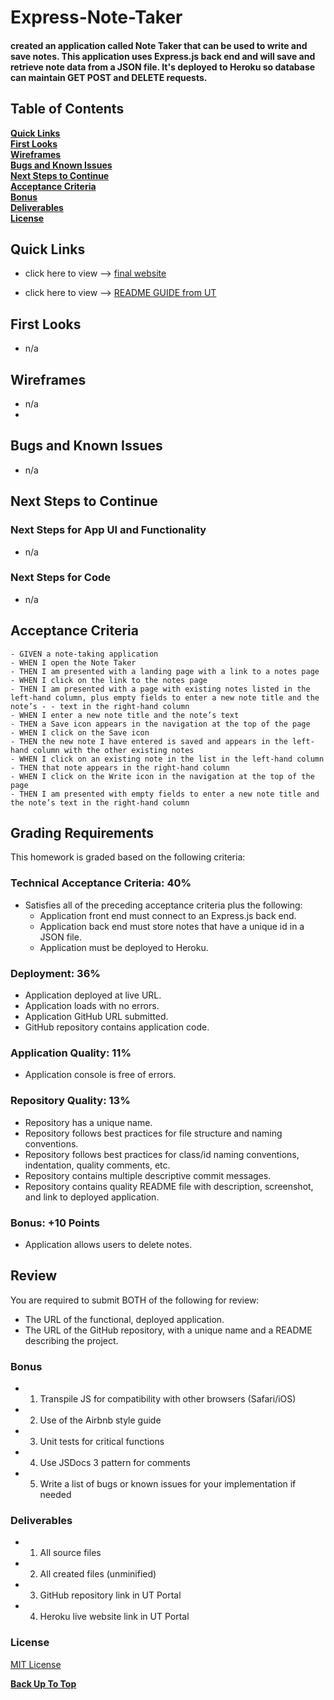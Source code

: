 # Express-Note-Taker

#### created an application called Note Taker that can be used to write and save notes. This application uses Express.js back end and will save and retrieve note data from a JSON file. It's deployed to Heroku so database can maintain GET POST and DELETE requests.

## Table of Contents

**[Quick Links](#Quick-Links)**<br>
**[First Looks](#First-Looks)**<br>
**[Wireframes](#Wireframes)**<br>
**[Bugs and Known Issues](#Bugs-and-Known-Issues)**<br>
**[Next Steps to Continue](#Next-Steps-to-Continue)**<br>
**[Acceptance Criteria](#Acceptance-Criteria)**<br>
**[Bonus](#Bonus)**<br>
**[Deliverables](#Deliverables)**<br>
**[License](#License)**<br>

## Quick Links

- click here to view --> [final website](https://notetaker-jessa.herokuapp.com/notes)

- click here to view --> [README GUIDE from UT](https://github.com/the-Coding-Boot-Camp-at-UT/UTA-VIRT-FSF-FT-06-2021-U-LOL/blob/master/01-HTML-Git-CSS/02-Homework/Homework-Guide/README.md)


## First Looks

- n/a


## Wireframes

- n/a
- 

## Bugs and Known Issues

- n/a


## Next Steps to Continue

### Next Steps for App UI and Functionality

- n/a


### Next Steps for Code

- n/a


## Acceptance Criteria

```
- GIVEN a note-taking application
- WHEN I open the Note Taker
- THEN I am presented with a landing page with a link to a notes page
- WHEN I click on the link to the notes page
- THEN I am presented with a page with existing notes listed in the left-hand column, plus empty fields to enter a new note title and the note’s - - text in the right-hand column
- WHEN I enter a new note title and the note’s text
- THEN a Save icon appears in the navigation at the top of the page
- WHEN I click on the Save icon
- THEN the new note I have entered is saved and appears in the left-hand column with the other existing notes
- WHEN I click on an existing note in the list in the left-hand column
- THEN that note appears in the right-hand column
- WHEN I click on the Write icon in the navigation at the top of the page
- THEN I am presented with empty fields to enter a new note title and the note’s text in the right-hand column
```
## Grading Requirements

This homework is graded based on the following criteria: 

### Technical Acceptance Criteria: 40%

* Satisfies all of the preceding acceptance criteria plus the following:
  * Application front end must connect to an Express.js back end.
  * Application back end must store notes that have a unique id in a JSON file.
  * Application must be deployed to Heroku.


### Deployment: 36%

* Application deployed at live URL.
* Application loads with no errors.
* Application GitHub URL submitted.
* GitHub repository contains application code.


### Application Quality: 11%

* Application console is free of errors.


### Repository Quality: 13%

* Repository has a unique name.
* Repository follows best practices for file structure and naming conventions.
* Repository follows best practices for class/id naming conventions, indentation, quality comments, etc.
* Repository contains multiple descriptive commit messages.
* Repository contains quality README file with description, screenshot, and link to deployed application.


### Bonus: +10 Points

* Application allows users to delete notes.


## Review

You are required to submit BOTH of the following for review:

* The URL of the functional, deployed application.
* The URL of the GitHub repository, with a unique name and a README describing the project.


### Bonus

- 1. Transpile JS for compatibility with other browsers (Safari/iOS)
- 2. Use of the Airbnb style guide
- 3. Unit tests for critical functions
- 4. Use JSDocs 3 pattern for comments
- 5. Write a list of bugs or known issues for your implementation if needed


### Deliverables

- 1. All source files
- 2. All created files (unminified)
- 3. GitHub repository link in UT Portal
- 4. Heroku live website link in UT Portal

### License

[MIT License](https://opensource.org/licenses/MIT)


**[Back Up To Top](#Express-Note-Taker)**